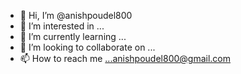 - 👋 Hi, I’m @anishpoudel800
- 👀 I’m interested in ...
- 🌱 I’m currently learning ...
- 💞️ I’m looking to collaborate on ...
- 📫 How to reach me ...anishpoudel800@gmail.com

<!---
anishpoudel800/anishpoudel800 is a ✨ special ✨ repository because its `README.md` (this file) appears on your GitHub profile.
You can click the Preview link to take a look at your changes.
--->
